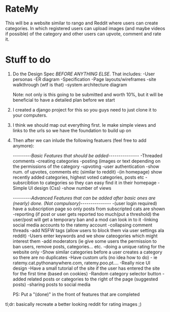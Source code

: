 # RateMy
This will be a website similar to rango and Reddit where users can create categories. In which registered users
can upload images (and maybe videos if possible) of the category and other users can upvote, comment and rate it.

# Stuff to do

1) Do the Design Spec *BEFORE ANYTHING ELSE*. That includes:
    -User personas
    -ER diagram
    -Specification
    -Page layouts/wireframes
    -site walkthrough (wtf is that)
    -system architecture diagram
    
    Note: not only is this going to be submitted and worth 10%, but it will be beneficial to have a detailed plan before we start
   
2) I created a django project for this so you guys need to just clone it to your computers.

3) I think we should map out everything first. Ie make simple views and links to the urls so we have the foundation to build up on

4) Then after we can inlude the following featuers (feel free to add anymore):

      ---------*Basic Features that should be added*---------------
      -Threaded comments
      -creating categories
      -posting (images or text depending on the permissions of the category
      -upvoting
      -user authentication
      -show num. of upvotes, comments etc (similar to reddit)
      -(in homepage) show recently added categories, highest voted categories, posts etc
      -subsrcibtion to categories so they can easy find it in their homepage
      -Simple UI design (Css)
      -show number of views
      
     
     
      ---------*Advanced Features that can be added after basic ones are (nearly) done. (Not compulsory)*---------------
      -(user login required) have a subscription page so only posts from subscripted cats are shown
      -reporting (if post or user gets reported too much(put a threshold) the user/post will get a temporary ban and a mod can look in          to it
      -linking social media accounts to the ratemy account
      -collapsing comment threads
      -add NSFW tags (allow users to block them via user settings ala reddit)
      -Users enter keywords and we show cateogories which might interest them
      -add moderators (ie give some users the permission to ban users, remove posts, categories... etc.
      -doing a unique rating for the website only
      -Show similar categories before a user creates a category so there are no duplicates
      -Have custom urls (no idea how to do) - ie ratemy.cat.pythonanywhere.com, ratemy.poo.pt....
      -Really nice UI design
      -Have a small tutorial of the site if the user has entered the site for the first time (based on cookies)
      -Random category selector button
      -added related posts or categories to the right of the page (suggested posts)
      -sharing posts to social media
      
      
      PS: Put a "(done)" in the front of features that are completed
 
 
 tl;dr: basically recreate a better looking reddit for rating images ;)
      
